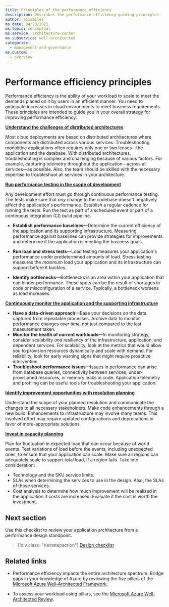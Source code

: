 ```yaml
---
title: Principles of the performance efficiency
description: Describes the performance efficiency guiding principles
author: a11smiles
ms.date: 04/23/2021
ms.topic: conceptual
ms.service: architecture-center
ms.subservice: well-architected
categories:
  - management-and-governance   
ms.custom:
  - overview
---
```


# Performance efficiency principles
Performance efficiency is the ability of your workload to scale to meet the demands placed on it by users in an efficient manner. You need to anticipate increases in cloud environments to meet business requirements. These principles are intended to guide you in your overall strategy for improving performance efficiency.

[**Understand the challenges of distributed architectures**](design-distributed.md)

Most cloud deployments are based on distributed architectures where components are distributed across various services. Troubleshooting monolithic applications often requires only one or two lenses—the application and the database. With distributed architectures, troubleshooting is complex and challenging because of various factors. For example, capturing telemetry throughout the application—across all services—as possible. Also, the team should be skilled with the necessary expertise to troubleshoot all services in your architecture. 

[**Run performance testing in the scope of development**](performance-test.md)

Any development effort must go through continuous performance testing. The tests make sure that _any_ change to the codebase doesn't negatively affect the application's performance. Establish a regular cadence for running the tests. Run the test as part of a scheduled event or part of a continuous integration (CI) build pipeline. 

- **Establish performance baselines**&mdash;Determine the current efficiency of the application and its supporting infrastructure. Measuring performance against baselines can provide strategies for improvements and determine if the application is meeting the business goals. 

- **Run load and stress tests**&mdash;Load testing measures your application's performance under predetermined amounts of load. Stress testing measures the _maximum_ load your application and its infrastructure can support before it buckles.

- **Identify bottlenecks**&mdash;Bottlenecks is an area within your application that can hinder performance. These spots can be the result of shortages in code or misconfiguration of a service. Typically, a bottleneck worsens as load increases. 

[**Continuously monitor the application and the supporting infrastructure**](monitor.md)

- **Have a data-driven approach**&mdash;Base your decisions on the data captured from repeatable processes. Archive data to monitor performance changes  _over time_, not just compared to the last measurement taken. 
- **Monitor the health of current workloads**&mdash;In monitoring strategy, consider scalability _and_ resiliency of the infrastructure, application, and dependent services. For scalability, look at the metrics that would allow you to provision resources dynamically and scale with demand. For reliability, look for early warning signs that might require proactive intervention. 
- **Troubleshoot performance issues**&mdash;Issues in performance can arise from database queries, connectivity between services, under-provisioned resources, or memory leaks in code. Application telemetry and profiling can be useful tools for troubleshooting your application.

[**Identify improvement opportunities with resolution planning**](optimize.md)

Understand the scope of your planned resolution and communicate the changes to all necessary stakeholders. Make code enhancements through a new build. Enhancements to infrastructure may involve many teams. This involved effort may require updated configurations and deprecations in favor of more-appropriate solutions. 

[**Invest in capacity planning**](design-capacity.md)

Plan for fluctuation in expected load that can occur because of world events. Test variations of load before the events, including unexpected ones, to ensure that your application can scale. Make sure all regions can adequately scale to support total load, if a region fails. Take into consideration:

- Technology and the SKU service limits.
- SLAs when determining the services to use in the design. Also, the SLAs of those services.
- Cost analysis to determine how much improvement will be realized in the application if costs are increased. Evaluate if the cost is worth the investment. 

## Next section
Use this checklist to review your application architecture from a performance design standpoint.  

> [!div class="nextstepaction"] 
> [Design checklist](design-checklist.md)

## Related links
- Performance efficiency impacts the entire architecture spectrum. Bridge gaps in your knowledge of Azure by reviewing the five pillars of the [Microsoft Azure Well-Architected Framework](../index.md).

- To assess your workload using pillars, see the [Microsoft Azure Well-Architected Review](/assessments/?mode=pre-assessment&session=5c2bcc40-1c41-47b1-8729-1fba49dbe408).





